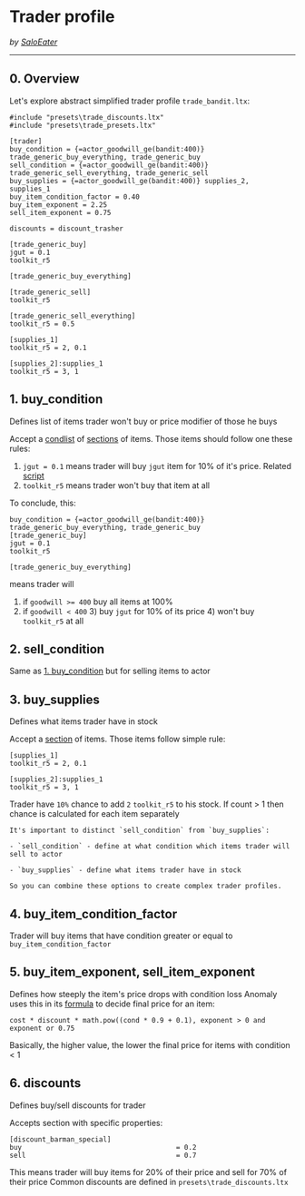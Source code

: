 # Trader profile

_by [SaloEater](https://github.com/SaloEater)_
___

## 0. Overview

Let's explore abstract simplified trader profile `trade_bandit.ltx`:

```ini,lang=LTX,filepath="..\configs\items\trade\trade_bandit.ltx"
#include "presets\trade_discounts.ltx"
#include "presets\trade_presets.ltx"

[trader]
buy_condition = {=actor_goodwill_ge(bandit:400)} trade_generic_buy_everything, trade_generic_buy
sell_condition = {=actor_goodwill_ge(bandit:400)} trade_generic_sell_everything, trade_generic_sell
buy_supplies = {=actor_goodwill_ge(bandit:400)} supplies_2,  supplies_1
buy_item_condition_factor = 0.40
buy_item_exponent = 2.25
sell_item_exponent = 0.75

discounts = discount_trasher

[trade_generic_buy]
jgut = 0.1
toolkit_r5

[trade_generic_buy_everything]

[trade_generic_sell]
toolkit_r5

[trade_generic_sell_everything]
toolkit_r5 = 0.5

[supplies_1]
toolkit_r5 = 2, 0.1

[supplies_2]:supplies_1
toolkit_r5 = 3, 1
```

## 1. buy_condition

Defines list of items trader won't buy or price modifier of those he buys

Accept a [condlist](../../../../tutorials/configs/condlists.md) of [sections](../../../../tutorials/configs/structure-of-files.md) of items. Those items should follow one these rules:

1. `jgut = 0.1` means trader will buy `jgut` item for 10% of it's price. Related [script](https://github.com/Tosox/STALKER-Anomaly-gamedata/blob/v1.5.2/gamedata/scripts/utils_item.script#L983)
2. `toolkit_r5` means trader won't buy that item at all

To conclude, this:

```ini,lang=LTX
buy_condition = {=actor_goodwill_ge(bandit:400)} trade_generic_buy_everything, trade_generic_buy
[trade_generic_buy]
jgut = 0.1
toolkit_r5

[trade_generic_buy_everything]
```

means trader will

1) if `goodwill >= 400` buy all items at 100%
2) if `goodwill < 400`
   3) buy `jgut` for 10% of its price
   4) won't buy `toolkit_r5` at all

## 2. sell_condition

Same as [1. buy_condition](#1-buy_condition) but for selling items to actor

## 3. buy_supplies

Defines what items trader have in stock

Accept a [section](../../../../tutorials/configs/structure-of-files.md) of items.
Those items follow simple rule:

```ini,lang=LTX
[supplies_1]
toolkit_r5 = 2, 0.1

[supplies_2]:supplies_1
toolkit_r5 = 3, 1
```

Trader have `10%` chance to add `2` `toolkit_r5` to his stock.
If count > 1 then chance is calculated for each item separately

```admonish note title="Author note"
It's important to distinct `sell_condition` from `buy_supplies`:

- `sell_condition` - define at what condition which items trader will sell to actor

- `buy_supplies` - define what items trader have in stock

So you can combine these options to create complex trader profiles.
```

## 4. buy_item_condition_factor

Trader will buy items that have condition greater or equal to `buy_item_condition_factor`

## 5. buy_item_exponent, sell_item_exponent

Defines how steeply the item's price drops with condition loss
Anomaly uses this in its [formula](https://github.com/Tosox/STALKER-Anomaly-gamedata/blob/v1.5.2/gamedata/scripts/utils_item.script#L1011) to decide final price for an item:

`cost * discount * math.pow((cond * 0.9 + 0.1), exponent > 0 and exponent or 0.75`

Basically, the higher value, the lower the final price for items with condition < 1

## 6. discounts

Defines buy/sell discounts for trader

Accepts section with specific properties:

```ini,lang=LTX
[discount_barman_special]
buy                                      = 0.2
sell                                     = 0.7
```

This means trader will buy items for 20% of their price and sell for 70% of their price
Common discounts are defined in `presets\trade_discounts.ltx`
